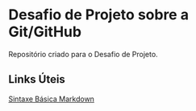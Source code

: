 # Desafio de Projeto sobre a Git/GitHub
Repositório criado para o Desafio de Projeto.

## Links Úteis
[Sintaxe Básica Markdown](https://www.markdownguide.org/)
